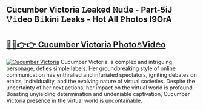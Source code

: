## Cucumber Victoria 𝙻eaked 𝙽u𝚍e - Part-5iJ 𝚅𝚒deo B𝚒kini 𝙻eaks - Hot All 𝙿hotos l9OrA

# <h2><a href="http://ld0p8p.urlbe.top/?page=Cucumber+Victoria">🔗🔗👉👉 Cucumber Victoria P𝚑oto𝚜Vid𝚎o</a></h2>

[![Cucumber Victoria](https://i.imgur.com/eBuTRDB.gif)](http://ld0p8p.urlbe.top/?page=Cucumber+Victoria)
Cucumber Victoria, a complex and intriguing personage, defies simple labels. Her groundbreaking style of online communication has enthralled and infuriated spectators, igniting debates on ethics, individuality, and the evolving nature of virtual societies. Despite the uncertainty of her next actions, her impact on the virtual world is profound. Boasting unyielding determination and undeniable captivation, Cucumber Victoria presence in the virtual world is uncontainable.
